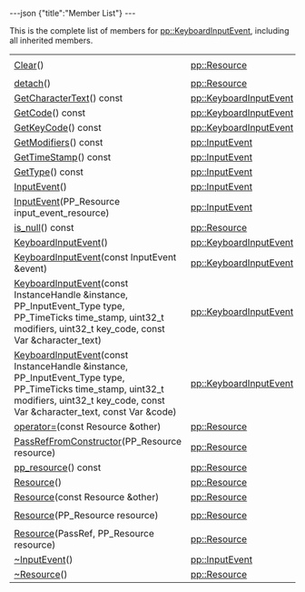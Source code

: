 ---json {"title":"Member List"} ---

This is the complete list of members for <a href="/docs/native-client/pepper_stable/cpp/classpp_1_1_keyboard_input_event/" class="el">pp::KeyboardInputEvent</a>, including all inherited members.

<table><tbody><tr class="odd"><td><a href="/docs/native-client/pepper_stable/cpp/classpp_1_1_resource#ad4016f37d3022863ca0188acb26ac9c4" class="el">Clear</a>()</td><td><a href="/docs/native-client/pepper_stable/cpp/classpp_1_1_resource/" class="el">pp::Resource</a></td><td><code> [protected]</code></td></tr><tr class="even"><td><a href="/docs/native-client/pepper_stable/cpp/classpp_1_1_resource#a81b9246381bdddacca3ac25f6ded2bfd" class="el">detach</a>()</td><td><a href="/docs/native-client/pepper_stable/cpp/classpp_1_1_resource/" class="el">pp::Resource</a></td><td></td></tr><tr class="odd"><td><a href="/docs/native-client/pepper_stable/cpp/classpp_1_1_keyboard_input_event#a343bd835af56bd7875b0d82361680e4a" class="el">GetCharacterText</a>() const</td><td><a href="/docs/native-client/pepper_stable/cpp/classpp_1_1_keyboard_input_event/" class="el">pp::KeyboardInputEvent</a></td><td></td></tr><tr class="even"><td><a href="/docs/native-client/pepper_stable/cpp/classpp_1_1_keyboard_input_event#ad65274e6cb38165fa7bb5d03f2a76b93" class="el">GetCode</a>() const</td><td><a href="/docs/native-client/pepper_stable/cpp/classpp_1_1_keyboard_input_event/" class="el">pp::KeyboardInputEvent</a></td><td></td></tr><tr class="odd"><td><a href="/docs/native-client/pepper_stable/cpp/classpp_1_1_keyboard_input_event#a5d6c799091a2adce32d3e20fd1a63017" class="el">GetKeyCode</a>() const</td><td><a href="/docs/native-client/pepper_stable/cpp/classpp_1_1_keyboard_input_event/" class="el">pp::KeyboardInputEvent</a></td><td></td></tr><tr class="even"><td><a href="/docs/native-client/pepper_stable/cpp/classpp_1_1_input_event#a6f94a5cd8453f1b69e55aadde73354e7" class="el">GetModifiers</a>() const</td><td><a href="/docs/native-client/pepper_stable/cpp/classpp_1_1_input_event/" class="el">pp::InputEvent</a></td><td></td></tr><tr class="odd"><td><a href="/docs/native-client/pepper_stable/cpp/classpp_1_1_input_event#acc79ecdcf19f5b8a8a7268fc8ff51531" class="el">GetTimeStamp</a>() const</td><td><a href="/docs/native-client/pepper_stable/cpp/classpp_1_1_input_event/" class="el">pp::InputEvent</a></td><td></td></tr><tr class="even"><td><a href="/docs/native-client/pepper_stable/cpp/classpp_1_1_input_event#a73ca79c06ff9a39304e3b390090f03dc" class="el">GetType</a>() const</td><td><a href="/docs/native-client/pepper_stable/cpp/classpp_1_1_input_event/" class="el">pp::InputEvent</a></td><td></td></tr><tr class="odd"><td><a href="/docs/native-client/pepper_stable/cpp/classpp_1_1_input_event#ac7581e4321abe8de6f3b48d70f4aa65d" class="el">InputEvent</a>()</td><td><a href="/docs/native-client/pepper_stable/cpp/classpp_1_1_input_event/" class="el">pp::InputEvent</a></td><td></td></tr><tr class="even"><td><a href="/docs/native-client/pepper_stable/cpp/classpp_1_1_input_event#a1d4f7d3fb88de3cccc60ab26b92ccf23" class="el">InputEvent</a>(PP_Resource input_event_resource)</td><td><a href="/docs/native-client/pepper_stable/cpp/classpp_1_1_input_event/" class="el">pp::InputEvent</a></td><td><code> [explicit]</code></td></tr><tr class="odd"><td><a href="/docs/native-client/pepper_stable/cpp/classpp_1_1_resource#a859068e34cdc2dc0b78754c255323aa9" class="el">is_null</a>() const</td><td><a href="/docs/native-client/pepper_stable/cpp/classpp_1_1_resource/" class="el">pp::Resource</a></td><td><code> [inline]</code></td></tr><tr class="even"><td><a href="/docs/native-client/pepper_stable/cpp/classpp_1_1_keyboard_input_event#a07197d3bf22df18ab201dd593ec14b46" class="el">KeyboardInputEvent</a>()</td><td><a href="/docs/native-client/pepper_stable/cpp/classpp_1_1_keyboard_input_event/" class="el">pp::KeyboardInputEvent</a></td><td></td></tr><tr class="odd"><td><a href="/docs/native-client/pepper_stable/cpp/classpp_1_1_keyboard_input_event#ae0817f051306805db56dbbf837da57bb" class="el">KeyboardInputEvent</a>(const InputEvent &amp;event)</td><td><a href="/docs/native-client/pepper_stable/cpp/classpp_1_1_keyboard_input_event/" class="el">pp::KeyboardInputEvent</a></td><td><code> [explicit]</code></td></tr><tr class="even"><td><a href="/docs/native-client/pepper_stable/cpp/classpp_1_1_keyboard_input_event#a3adab90fc81122554ec878ab2fb8d506" class="el">KeyboardInputEvent</a>(const InstanceHandle &amp;instance, PP_InputEvent_Type type, PP_TimeTicks time_stamp, uint32_t modifiers, uint32_t key_code, const Var &amp;character_text)</td><td><a href="/docs/native-client/pepper_stable/cpp/classpp_1_1_keyboard_input_event/" class="el">pp::KeyboardInputEvent</a></td><td></td></tr><tr class="odd"><td><a href="/docs/native-client/pepper_stable/cpp/classpp_1_1_keyboard_input_event#a95f16a4bee09b84cb38614f457038dca" class="el">KeyboardInputEvent</a>(const InstanceHandle &amp;instance, PP_InputEvent_Type type, PP_TimeTicks time_stamp, uint32_t modifiers, uint32_t key_code, const Var &amp;character_text, const Var &amp;code)</td><td><a href="/docs/native-client/pepper_stable/cpp/classpp_1_1_keyboard_input_event/" class="el">pp::KeyboardInputEvent</a></td><td></td></tr><tr class="even"><td><a href="/docs/native-client/pepper_stable/cpp/classpp_1_1_resource#aaf808a98bdaa7998d82e19514aa87423" class="el">operator=</a>(const Resource &amp;other)</td><td><a href="/docs/native-client/pepper_stable/cpp/classpp_1_1_resource/" class="el">pp::Resource</a></td><td></td></tr><tr class="odd"><td><a href="/docs/native-client/pepper_stable/cpp/classpp_1_1_resource#a3eda014529127a818df8d5bb5ec2fdf0" class="el">PassRefFromConstructor</a>(PP_Resource resource)</td><td><a href="/docs/native-client/pepper_stable/cpp/classpp_1_1_resource/" class="el">pp::Resource</a></td><td><code> [protected]</code></td></tr><tr class="even"><td><a href="/docs/native-client/pepper_stable/cpp/classpp_1_1_resource#a46a6123de0b007ad3fcb6f666534ccb4" class="el">pp_resource</a>() const</td><td><a href="/docs/native-client/pepper_stable/cpp/classpp_1_1_resource/" class="el">pp::Resource</a></td><td><code> [inline]</code></td></tr><tr class="odd"><td><a href="/docs/native-client/pepper_stable/cpp/classpp_1_1_resource#a56679e93a58101c8dce5dc510811a094" class="el">Resource</a>()</td><td><a href="/docs/native-client/pepper_stable/cpp/classpp_1_1_resource/" class="el">pp::Resource</a></td><td></td></tr><tr class="even"><td><a href="/docs/native-client/pepper_stable/cpp/classpp_1_1_resource#ab0f664099ca06367180f220ea7e0b831" class="el">Resource</a>(const Resource &amp;other)</td><td><a href="/docs/native-client/pepper_stable/cpp/classpp_1_1_resource/" class="el">pp::Resource</a></td><td></td></tr><tr class="odd"><td><a href="/docs/native-client/pepper_stable/cpp/classpp_1_1_resource#a555de93fdf4793f7db1183bf71d20580" class="el">Resource</a>(PP_Resource resource)</td><td><a href="/docs/native-client/pepper_stable/cpp/classpp_1_1_resource/" class="el">pp::Resource</a></td><td><code> [explicit, protected]</code></td></tr><tr class="even"><td><a href="/docs/native-client/pepper_stable/cpp/classpp_1_1_resource#a907d3d6b7e292587c8cb9ff30d0a418d" class="el">Resource</a>(PassRef, PP_Resource resource)</td><td><a href="/docs/native-client/pepper_stable/cpp/classpp_1_1_resource/" class="el">pp::Resource</a></td><td><code> [protected]</code></td></tr><tr class="odd"><td><a href="/docs/native-client/pepper_stable/cpp/classpp_1_1_input_event#a2492183af4fecec44a423a5b7eae6faf" class="el">~InputEvent</a>()</td><td><a href="/docs/native-client/pepper_stable/cpp/classpp_1_1_input_event/" class="el">pp::InputEvent</a></td><td></td></tr><tr class="even"><td><a href="/docs/native-client/pepper_stable/cpp/classpp_1_1_resource#a081165265e2bd8217eaa2be2aeeb3aa3" class="el">~Resource</a>()</td><td><a href="/docs/native-client/pepper_stable/cpp/classpp_1_1_resource/" class="el">pp::Resource</a></td><td><code> [virtual]</code></td></tr></tbody></table>
